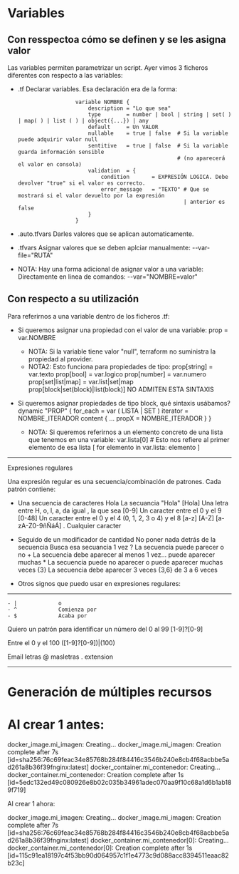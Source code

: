 # Variables

## Con resspectoa cómo se definen y se les asigna valor

Las variables permiten parametrizar un script.
Ayer vimos 3 ficheros diferentes con respecto a las variables:

- .tf               Declarar variables. Esa declaración era de la forma:
                        
                        variable NOMBRE {
                            description = "Lo que sea"
                            type        = number | bool | string | set( ) | map( ) | list ( ) | object({...}) | any
                            default     = Un VALOR
                            nullable    = true | false  # Si la variable puede adquirir valor null
                            sentitive   = true | false  # Si la variable guarda información sensible
                                                        # (no aparecerá el valor en consola)
                            validation  = {
                                condition       = EXPRESIÓN LOGICA. Debe devolver "true" si el valor es correcto.
                                error_message   = "TEXTO" # Que se mostrará si el valor devuelto por la expresión
                                                          | anterior es false
                            }
                        }

- .auto.tfvars      Darles valores que se aplican automaticamente.
- .tfvars           Asignar valores que se deben aplciar manualmente:
                        --var-file="RUTA"

* NOTA: Hay una forma adicional de asignar valor a una variable: Directamente en linea de comandos:
                        --var="NOMBRE=valor"

## Con respecto a su utilización

Para referirnos a una variable dentro de los ficheros .tf:

- Si queremos asignar una propiedad con el valor de una variable:
    prop = var.NOMBRE
    
    * NOTA: Si la variable tiene valor "null", terraform no suministra la propiedad al provider.
    * NOTA2: Esto funciona para propiedades de tipo:
        prop[string]         = var.texto
        prop[bool]           = var.logico
        prop[number]         = var.numero
        prop[set|list|map]   = var.list|set|map
        prop[block|set(block)|list(block)] NO ADMITEN ESTA SINTAXIS

- Si queremos asignar propiedades de tipo block, qué sintaxis usábamos?
    dynamic "PROP" {
        for_each = var ( LISTA | SET )
        iterator = NOMBRE_ITERADOR
        content {
            ... 
            propX = NOMBRE_ITERADOR
        }
    }
    * NOTA: Si queremos referirnos a un elemento concreto de una lista que tenemos en una variable:
        var.lista[0]   # Esto nos refiere al primer elemento de esa lista
        [ for elemento in var.lista: elemento ]
    

---
Expresiones regulares

Una expresión regular es una secuencia/combinación de patrones.
Cada patrón contiene:
- Una secuencia de caracteres
        Hola                                La secuancia "Hola"
        [Hola]                              Una letra entre H, o, l, a, da igual , la que sea
        [0-9]                               Un caracter entre el 0 y el 9
            [0-48]                          Un caracter entre el 0 y el 4 (0, 1, 2, 3 o 4) y el 8
        [a-z]
        [A-Z]
        [a-zA-Z0-9ñÑáÁ]
        .                                   Cualquier caracter
- Seguido de un modificador de cantidad
        No poner nada detrás de la secuencia    Busca esa secuancia 1 vez
        ?                                       La secuencia puede parecer o no
        +                                       La secuencia debe aparecer al menos 1 vez... puede aparecer muchas
        *                                       La secuencia puede no aparecer o puede aparecer muchas veces
        {3}                                     La secuencia debe aparecer 3 veces
        {3,6}                                   de 3 a 6 veces

- Otros signos que puedo usar en expresiones regulares:
-------------------------------------------------------
    - |             o
    - ^             Comienza por
    - $             Acaba por 
Quiero un patrón para identificar un número del 0 al 99
    [1-9]?[0-9]

Entre el 0 y el 100
    ([1-9]?[0-9])|(100)


Email
letras @ masletras . extension

-------
# Generación de múltiples recursos






# Al crear 1 antes:

docker_image.mi_imagen: Creating...
docker_image.mi_imagen: Creation complete after 7s [id=sha256:76c69feac34e85768b284f84416c3546b240e8cb4f68acbbe5ad261a8b36f39fnginx:latest]
docker_container.mi_contenedor: Creating...
docker_container.mi_contenedor: Creation complete after 1s [id=5edc132ed49c080926e8b02c035b34961adec070aa9f10c68a1d6b1ab189f719]

Al crear 1 ahora:

docker_image.mi_imagen: Creating...
docker_image.mi_imagen: Creation complete after 7s [id=sha256:76c69feac34e85768b284f84416c3546b240e8cb4f68acbbe5ad261a8b36f39fnginx:latest]
docker_container.mi_contenedor[0]: Creating...
docker_container.mi_contenedor[0]: Creation complete after 1s [id=115c91ea18197c4f53bb90d064957c1f1e4773c9d088acc8394511eaac82b23c]
